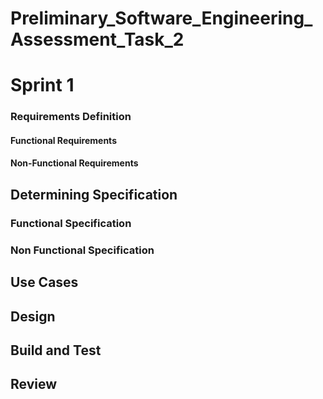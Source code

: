# Preliminary_Software_Engineering_Assessment_Task_2

# Sprint 1
### Requirements Definition
#### Functional Requirements
#### Non-Functional Requirements
## Determining Specification
### Functional Specification
### Non Functional Specification
## Use Cases
## Design
## Build and Test
## Review
